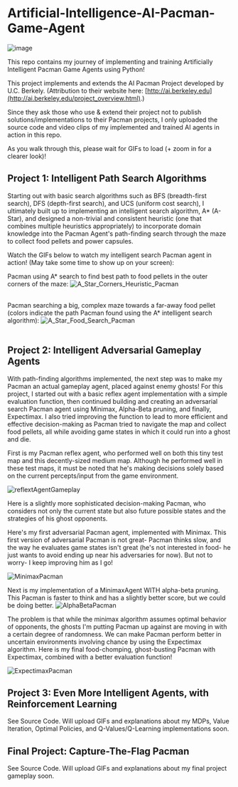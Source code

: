 # Artificial-Intelligence-AI-Pacman-Game-Agent
![image](https://github.com/Bomi-Mia-Jung/Artificial-Intelligence-AI-Pacman-Game-Agent/assets/77511489/9e7ad900-d314-47c9-ac7b-da4b15bdf206)

This repo contains my journey of implementing and training Artificially Intelligent Pacman Game Agents using Python!

This project implements and extends the AI Pacman Project developed by U.C. Berkely. (Attribution to their website here: [http://ai.berkeley.edu](http://ai.berkeley.edu/project_overview.html).) 

Since they ask those who use &  extend their project not to publish solutions/implementations to their Pacman projects, I only uploaded the source code and video clips of my implemented and trained AI agents in action in this repo.

As you walk through this, please wait for GIFs to load (+ zoom in for a clearer look)!

## Project 1: Intelligent Path Search Algorithms
Starting out with basic search algorithms such as BFS (breadth-first search), DFS (depth-first search), and UCS (uniform cost search), 
I ultimately built up to implementing an intelligent search algorithm, A* (A-Star), and designed a non-trivial and consistent heuristic 
(one that combines multiple heuristics appropriately) to incorporate domain knowledge into the Pacman Agent's 
path-finding search through the maze to collect food pellets and power capsules.

Watch the GIFs below to watch my intelligent search Pacman agent in action! (May take some time to show up on your screen):

Pacman using A* search to find best path to food pellets in the outer corners of the maze:
![A_Star_Corners_Heuristic_Pacman](https://github.com/Bomi-Mia-Jung/Artificial-Intelligence-AI-Pacman-Game-Agent/assets/77511489/8f1b9314-a517-4f55-b210-f7db02bf0a0f)
<br /><br />

Pacman searching a big, complex maze towards a far-away food pellet (colors indicate the path Pacman found using the A* intelligent search algorithm):
![A_Star_Food_Search_Pacman](https://github.com/Bomi-Mia-Jung/Artificial-Intelligence-AI-Pacman-Game-Agent/assets/77511489/fe72b8c8-f3cc-48c3-b946-59d2c254fab6)
<br /><br />

## Project 2: Intelligent Adversarial Gameplay Agents
With path-finding algorithms implemented, the next step was to make my Pacman an actual gameplay agent, placed against enemy ghosts! For this project, I started out with a basic reflex agent implementation with a simple evaluation function, then continued building and creating an adversarial search Pacman agent using Minimax, Alpha-Beta pruning, and finally, Expectimax. I also tried improving the function to lead to more efficient and effective decision-making as Pacman tried to navigate the map and collect food pellets, all while avoiding game states in which it could run into a ghost and die.

First is my Pacman reflex agent, who performed well on both this tiny test map and this decently-sized medium map. Although he performed well in these test maps, it must be noted that he's making decisions solely based on the current percepts/input from the game environment. 

![reflextAgentGameplay](https://github.com/Bomi-Mia-Jung/Artificial-Intelligence-AI-Pacman-Game-Agent/assets/77511489/548708c4-9e39-426c-992d-ed7e87922804)
<!-- python pacman.py -p ReflexAgent -l testClassic -->

Here is a slightly more sophisticated decision-making Pacman, who considers not only the current state but also future possible states and the strategies of his ghost opponents. 

Here's my first adversarial Pacman agent, implemented with Minimax. This first version of adversarial Pacman is not great- Pacman thinks slow, and the way he evaluates game states isn't great (he's not interested in food- he just wants to avoid ending up near his adversaries for now). But not to worry- I keep improving him as I go!

![MinimaxPacman](https://github.com/Bomi-Mia-Jung/Artificial-Intelligence-AI-Pacman-Game-Agent/assets/77511489/9ed0ba58-5112-47f5-82e3-149d457bc07e)
<!-- python pacman.py -p MinimaxAgent -a depth=3 -l smallClassic) -->

Next is my implementation of a MinimaxAgent WITH alpha-beta pruning. This Pacman is faster to think and has a slightly better score, but we could be doing better.
![AlphaBetaPacman](https://github.com/Bomi-Mia-Jung/Artificial-Intelligence-AI-Pacman-Game-Agent/assets/77511489/6096784d-93d4-4d4e-aa12-e2f1664df55b)
<!-- python pacman.py -p AlphaBetaAgent -a depth=3 -l smallClassic -->

The problem is that while the minimax algorithm assumes optimal behavior of opponents,  the ghosts I'm putting Pacman up against are moving in with a certain degree of randomness. We can make Pacman perform better in uncertain environments involving chance by using the Expectimax algorithm. Here is my final food-chomping, ghost-busting Pacman with Expectimax, combined with a better evaluation function!

![ExpectimaxPacman](https://github.com/Bomi-Mia-Jung/Artificial-Intelligence-AI-Pacman-Game-Agent/assets/77511489/a35be2e1-7baf-49ff-9e88-b86482cd989d)
<!-- python pacman.py -p ExpectimaxAgent -a depth=3 -l smallClassic --frameTime=0.05 (using betterEvaluationFunction) -->

## Project 3: Even More Intelligent Agents, with Reinforcement Learning
See Source Code. Will upload GIFs and explanations about my MDPs, Value Iteration, Optimal Policies, and Q-Values/Q-Learning implementations soon.

## Final Project: Capture-The-Flag Pacman
See Source Code. Will upload GIFs and explanations about my final project gameplay soon.
